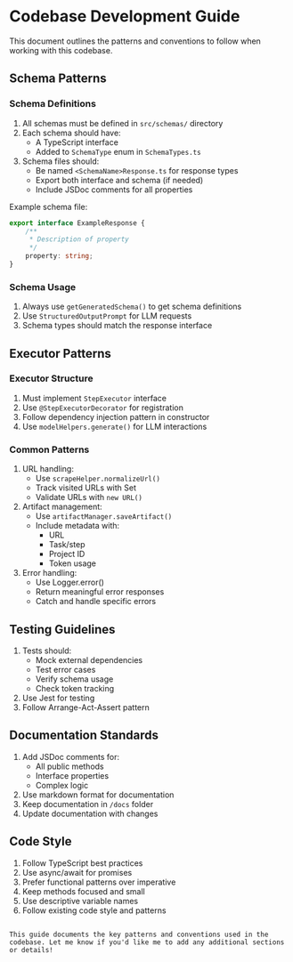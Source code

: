 # Codebase Development Guide

This document outlines the patterns and conventions to follow when working with this codebase.

## Schema Patterns

### Schema Definitions
1. All schemas must be defined in `src/schemas/` directory
2. Each schema should have:
   - A TypeScript interface
   - Added to `SchemaType` enum in `SchemaTypes.ts`
3. Schema files should:
   - Be named `<SchemaName>Response.ts` for response types
   - Export both interface and schema (if needed)
   - Include JSDoc comments for all properties

Example schema file:
```typescript
export interface ExampleResponse {
    /**
     * Description of property
     */
    property: string;
}
```

### Schema Usage
1. Always use `getGeneratedSchema()` to get schema definitions
2. Use `StructuredOutputPrompt` for LLM requests
3. Schema types should match the response interface

## Executor Patterns

### Executor Structure
1. Must implement `StepExecutor` interface
2. Use `@StepExecutorDecorator` for registration
3. Follow dependency injection pattern in constructor
4. Use `modelHelpers.generate()` for LLM interactions

### Common Patterns
1. URL handling:
   - Use `scrapeHelper.normalizeUrl()`
   - Track visited URLs with Set
   - Validate URLs with `new URL()`
2. Artifact management:
   - Use `artifactManager.saveArtifact()`
   - Include metadata with:
     - URL
     - Task/step
     - Project ID
     - Token usage
3. Error handling:
   - Use Logger.error()
   - Return meaningful error responses
   - Catch and handle specific errors

## Testing Guidelines

1. Tests should:
   - Mock external dependencies
   - Test error cases
   - Verify schema usage
   - Check token tracking
2. Use Jest for testing
3. Follow Arrange-Act-Assert pattern

## Documentation Standards

1. Add JSDoc comments for:
   - All public methods
   - Interface properties
   - Complex logic
2. Use markdown format for documentation
3. Keep documentation in `/docs` folder
4. Update documentation with changes

## Code Style

1. Follow TypeScript best practices
2. Use async/await for promises
3. Prefer functional patterns over imperative
4. Keep methods focused and small
5. Use descriptive variable names
6. Follow existing code style and patterns
```

This guide documents the key patterns and conventions used in the codebase. Let me know if you'd like me to add any additional sections or details!
